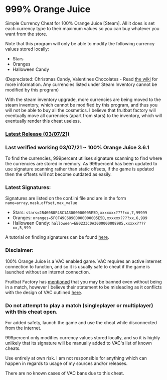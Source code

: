 # 999% Orange Juice
Simple Currency Cheat for 100% Orange Juice [Steam]. All it does is set each currency type to their maximum values so you can buy whatever you want from the store. 

Note that this program will only be able to modify the following currency values stored locally:
- Stars
- Oranges
- Halloween Candy

(Depreciated: Christmas Candy, Valentines Chocolates - Read [the wiki](https://100orangejuice.gamepedia.com/Currency) for more information. Any currencies listed under Steam Inventory cannot be modified by this program)

With the steam inventory upgrade, more currencies are being moved to the steam inventory, which cannot be modified by this program, and thus you will not be able to buy all the cosmetics. I believe that fruitbat factory will eventually move all currencies (apart from stars) to the inventory, which will eventually render this cheat useless.

### [Latest Release (03/07/21)](https://github.com/tsuneko/Orange-Juice/archive/refs/tags/3.6.1+.zip)
### Last verified working 03/07/21 ~ 100% Orange Juice 3.6.1

To find the currencies, 999percent utilises signature scanning to find where the currencies are stored in memory. As 999percent has been updated to use signature scanning rather than static offsets, if the game is updated then the offsets will not become outdated as easily.

### Latest Signatures:
Signatures are listed on the conf.ini file and are in the form `name=array,mask,offset,max_value`
- Stars: `stars=2B46080F48C1A3000000005E5D,xxxxxxx????xx,7,99999`
- Oranges: `oranges=5F0F49C6890D000000005E5D,xxxxxx????xx,6,999`
- Halloween Candy: `halloween=EB0233C0A3000000008985,xxxxx????xx,5,999`

A tutorial on finding signatures can be found [here](https://www.unknowncheats.me/forum/programming-for-beginners/171994-understanding-pattern-scanning-concept.html).

### Disclaimer:

100% Orange Juice is a VAC enabled game. VAC requires an active internet connection to function, and so it is usually safe to cheat if the game is launched without an internet connection.

Fruitbat Factory has [mentioned](https://steamcommunity.com/app/282800/discussions/0/1744480966997301464/) that you may be banned even without being in a match, however I believe their statement to be misleading as it conflicts with the design of VAC outlined [here](https://support.steampowered.com/kb_article.php?s=087dccfcc85be81977b078f1e4025bde&ref=7849-RADZ-6869).

### Do not attempt to play a match (singleplayer or multiplayer) with this cheat open.

For added safety, launch the game and use the cheat while disconnected from the internet.

999percent only modifies currency values stored locally, and so it is highly unlikely that its signature will be manually added to VAC's list of known cheats.

Use entirely at own risk. I am not responsible for anything which can happen in regards to usage of my sources and/or releases.

There are no known cases of VAC bans due to this cheat.
